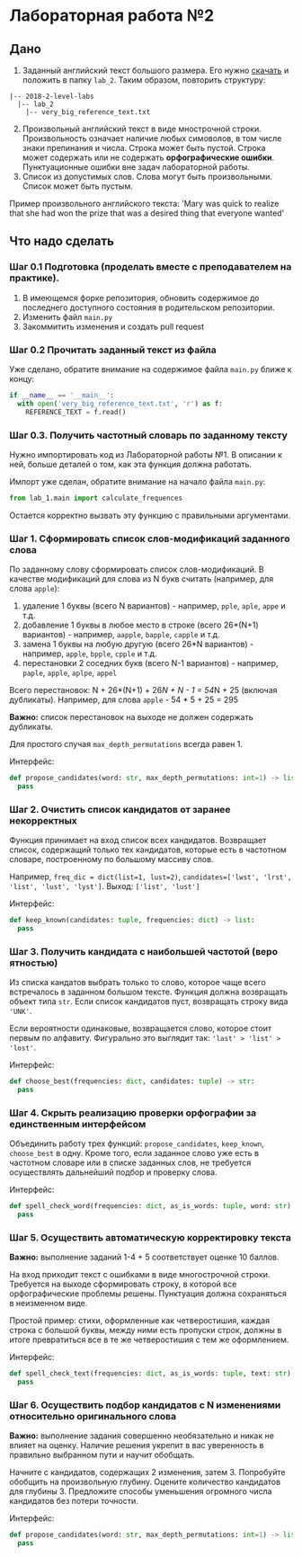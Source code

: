 # Лабораторная работа №2

## Дано
1. Заданный английский текст большого размера.
Его нужно
[скачать](https://www.dropbox.com/s/47pl6kpbdedofbv/very_big_reference_text.txt?dl=0)
и положить в папку `lab_2`. Таким образом, повторить структуру:
```
|-- 2018-2-level-labs
  |-- lab_2
    |-- very_big_reference_text.txt
```
2. Произвольный английский текст в виде мнострочной строки.
Произвольность означает наличие любых симоволов, в том числе знаки
препинания и числа. Строка может быть пустой. Строка может содержать или
не содержать **орфографические ошибки**. Пунктуационные ошибки вне
задач лабораторной работы.
3. Список из допустимых слов. Слова могут быть произвольными. Список
может быть пустым.

Пример произвольного английского текста: 'Mary was quick to realize that
she had won the prize that was a desired thing that everyone wanted'

## Что надо сделать

### Шаг 0.1 Подготовка (проделать вместе с преподавателем на практике).

1. В имеющемся форке репозитория, обновить содержимое до последнего доступного
состояния в родительском репозитории.
2. Изменить файл `main.py`
3. Закоммитить изменения и создать pull request

### Шаг 0.2 Прочитать заданный текст из файла

Уже сделано, обратите внимание на содержимое файла `main.py` ближе к
концу:
```python
if __name__ == '__main__':
  with open('very_big_reference_text.txt', 'r') as f:
    REFERENCE_TEXT = f.read()
```

### Шаг 0.3. Получить частотный словарь по заданному тексту

Нужно импортировать код из Лабораторной работы №1. В описании к ней,
больше деталей о том, как эта функция должна работать.

Импорт уже сделан, обратите внимание на начало файла `main.py`:
```python
from lab_1.main import calculate_frequences
```

Остается корректно вызвать эту функцию с правильными аргументами.

### Шаг 1. Сформировать список слов-модификаций заданного слова

По заданному слову сформировать список слов-модификаций. В качестве
модификаций для слова из N букв считать (например, для слова `apple`):
1. удаление 1 буквы (всего N вариантов) - например, `pple`, `aple`,
`appe` и т.д.
2. добавление 1 буквы в любое место в строке (всего 26*(N+1) вариантов)
\- например, `aapple`, `bapple`, `capple` и т.д.
3. замена 1 буквы на любую другую (всего 26*N вариантов) - например,
`apple`, `bpple`, `cpple` и т.д.
4. перестановки 2 соседних букв (всего N-1 вариантов) - например,
`paple`, `apple`, `aplpe`, `appel`

Всего перестановок: N + 26*(N+1) + 26*N + N - 1 = 54*N + 25
(включая дубликаты).
Например, для слова `apple` - 54 * 5 + 25 = 295

**Важно:** список перестановок на выходе не должен содержать дубликаты.

Для простого случая `max_depth_permutations` всегда равен 1.

Интерфейс: 
```py
def propose_candidates(word: str, max_depth_permutations: int=1) -> list:
  pass
```

### Шаг 2. Очистить список кандидатов от заранее некорректных

Функция принимает на вход список всех кандидатов. Возвращает список, содержащий только тех кандидатов, которые есть в частотном словаре, построенному по большому массиву слов.

Например, `freq_dic = dict(list=1, lust=2)`,
`candidates=['lwst', 'lrst', 'list', 'lust', 'lyst']`. Выход:
`['list', 'lust']`


Интерфейс: 
```py
def keep_known(candidates: tuple, frequencies: dict) -> list:
  pass
```


### Шаг 3. Получить кандидата с наибольшей частотой (веро   ятностью)

Из списка кандатов выбрать только то слово, которое чаще всего
встречалось в заданном большом тексте. Функция должна возвращать объект
типа `str`. Если список кандидатов пуст, возвращать строку вида `'UNK'`.

Если вероятности одинаковые, возвращается слово, которое стоит первым по алфавиту. 
Фигурально это выглядит так: `'last' > 'list' > 'lost'`.

Интерфейс: 
```py
def choose_best(frequencies: dict, candidates: tuple) -> str:
  pass
```

### Шаг 4. Скрыть реализацию проверки орфографии за единственным интерфейсом

Объединить работу трех функций: `propose_candidates`, `keep_known`,
`choose_best` в одну. Кроме того,
если заданное слово уже есть в частотном словаре или в списке заданных слов, не требуется
осуществлять дальнейший подбор и проверку слова.

Интерфейс:
```py
def spell_check_word(frequencies: dict, as_is_words: tuple, word: str) -> str:
  pass
```

### Шаг 5. Осуществить автоматическую корректировку текста

**Важно:** выполнение заданий 1-4 + 5 соответствует оценке 10 баллов.

На вход приходит текст с ошибками в виде многострочной строки.
Требуется на выходе сформировать строку, в которой все орфографические
проблемы решены. Пунктуация должна сохраняться в неизменном виде.

Простой пример: стихи, оформленные как четверостишия, каждая строка с большой буквы, между ними есть
пропуски строк, должны в итоге превратиться все в те же четверостишия с тем же оформлением.

Интерфейс:
```py
def spell_check_text(frequencies: dict, as_is_words: tuple, text: str) -> str:
  pass
```

### Шаг 6. Осуществить подбор кандидатов с N изменениями относительно оригинального слова

**Важно:** выполнение задания совершенно необязательно и никак не влияет на оценку.
Наличие решения укрепит в вас уверенность в правильно выбранном пути и научит
обобщать. 

Начните с кандидатов, содержащих 2 изменения, затем 3. Попробуйте обобщить на
произвольную глубину. Оцените количество кандидатов для глубины 3.
Предложите способы уменьшения огромного числа кандидатов без потери точности.

Интерфейс:
```py
def propose_candidates(word: str, max_depth_permutations: int=1) -> list:
  pass
```